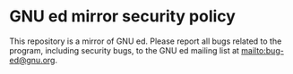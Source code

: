 # GNU ed mirror security policy

This repository is a mirror of GNU ed. Please report all bugs related to the
program, including security bugs, to the GNU ed mailing list at
[mailto:bug-ed@gnu.org](bug-ed@gnu.org).
